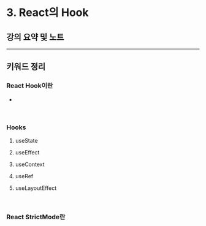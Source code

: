 # 3. React의 Hook

## 강의 요약 및 노트

---

## 키워드 정리

### React Hook이란

- 

</br>

### Hooks

1. useState

2. useEffect

3. useContext

4. useRef

5. useLayoutEffect

</br>

### React StrictMode란
